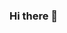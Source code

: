 ### Hi there 👋

<!--
**oplipto/oplipto** is a ✨ _special_ ✨ repository because its `README.md` (this file) appears on your GitHub profile.

- 🌱 I’m currently learning Web Development
- 🤔 I’m looking for help with increasing my skills
- ⚡ Fun fact: Why do programmers prefer dark mode? Because the light attracts bugs!
-->
